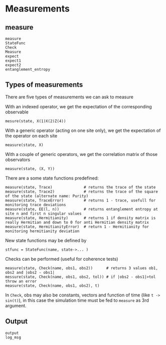 # Measurements

## measure

```@docs
measure
StateFunc
Check
Measure
expect
expect1
expect2
entanglement_entropy
```

## Types of measurements

There are five types of measurements we can ask to measure

With an indexed operator, we get the expectation of the corresponding observable

    mesure(state, X(1)X(2)Z(4))

With a generic operator (acting on one site only), we get the expectation of the operator on each site

    measure(state, X)

With a couple of generic operators, we get the correlation matrix of those observators

    measure(state, (X, Y))

There are a some state functions predefined:

    measure(state, Trace)              # returns the trace of the state
    measure(state, Trace2)             # returns the trace of the square of the state (alternate name: Purity)
    measure(state, TraceError)         # returns 1 - trace, usefull for monitoring trace deviations
    measure(state, EE(l, n))           # returns entanglement entropy at site n and first n singular values
    measure(state, Hermitianity)       # returns 1 if density matrix is really Hermitian and down to 0 for anti Hermitian density matrix
    measure(state, HermitianityError)  # return 1 - Hermitianity for monitoring hermitianity deviation

New state functions may be defined by

    stfunc = StateFunc(name, state->... )

Checks can be performed (useful for coherence tests)

    measure(state, Check(name, obs1, obs2))      # returns 3 values ob1, obs2 and |obs2 - obs1|
    messure(state, Check(name, obs1, obs2, tol)) # if |obs2 - obs1|>tol throw an error
    measure(state, Check(name, obs1, obs2), t)

In `Check`, obs may also be constants, vectors and function of time (like `t -> sin(t)`), in this case the simulation
time must be fed to `measure` as 3rd argument.

## Output

```@docs
output
log_msg
```